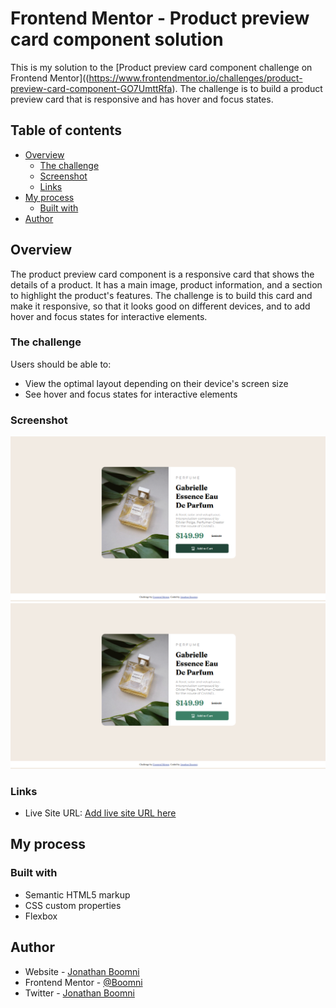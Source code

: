# Frontend Mentor - Product preview card component solution

This is my solution to the [Product preview card component challenge on Frontend Mentor]((https://www.frontendmentor.io/challenges/product-preview-card-component-GO7UmttRfa). The challenge is to build a product preview card that is responsive and has hover and focus states.

## Table of contents

- [Overview](#overview)
  - [The challenge](#the-challenge)
  - [Screenshot](#screenshot)
  - [Links](#links)
- [My process](#my-process)
  - [Built with](#built-with)
- [Author](#author)

## Overview
The product preview card component is a responsive card that shows the details of a product. It has a main image, product information, and a section to highlight the product's features. The challenge is to build this card and make it responsive, so that it looks good on different devices, and to add hover and focus states for interactive elements.

### The challenge

Users should be able to:

- View the optimal layout depending on their device's screen size
- See hover and focus states for interactive elements

### Screenshot

![Active State](./solution/active_state.png)
![Desktop View](./solution/desktop_preview.png)

### Links

- Live Site URL: [Add live site URL here](https://your-live-site-url.com)

## My process

### Built with

- Semantic HTML5 markup
- CSS custom properties
- Flexbox

## Author

- Website - [Jonathan Boomni](https://boomni.tech)
- Frontend Mentor - [@Boomni](https://www.frontendmentor.io/profile/Boomni)
- Twitter - [Jonathan Boomni](https://www.twitter.com/rejoiceoye1)
